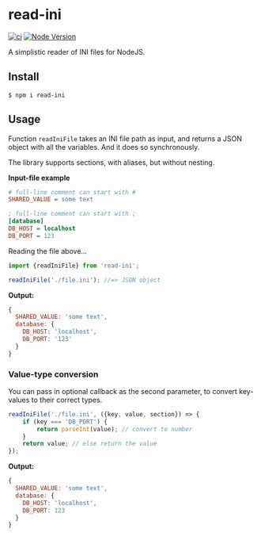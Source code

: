 # read-ini

[![ci](https://github.com/vitaly-t/read-ini/actions/workflows/ci.yml/badge.svg)](https://github.com/vitaly-t/read-ini/actions/workflows/ci.yml)
[![Node Version](https://img.shields.io/badge/nodejs-20%20--%2024-green.svg?logo=node.js&style=flat)](https://nodejs.org)

A simplistic reader of INI files for NodeJS.

## Install

```
$ npm i read-ini
```

## Usage

Function `readIniFile` takes an INI file path as input, and returns a JSON object
with all the variables. And it does so synchronously.

The library supports sections, with aliases, but without nesting.

**Input-file example**

```ini
# full-line comment can start with #
SHARED_VALUE = some text

; full-line comment can start with ; 
[database]
DB_HOST = localhost
DB_PORT = 123
```

Reading the file above...

```ts
import {readIniFile} from 'read-ini';

readIniFile('./file.ini'); //=> JSON object
```

**Output:**

```js
{
  SHARED_VALUE: 'some text',
  database: {
    DB_HOST: 'localhost',
    DB_PORT: '123'
  }
}
```

### Value-type conversion

You can pass in optional callback as the second parameter, to convert key-values to their correct types.

```ts
readIniFile('./file.ini', ({key, value, section}) => {
    if (key === 'DB_PORT') {
        return parseInt(value); // convert to number
    }
    return value; // else return the value
});
```

**Output:**

```js
{
  SHARED_VALUE: 'some text',
  database: {
    DB_HOST: 'localhost',
    DB_PORT: 123
  }
}
```
